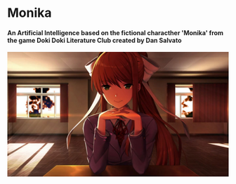 # Monika

#### An Artificial Intelligence based on the fictional characther 'Monika' from the game Doki Doki Literature Club created by Dan Salvato

![monika_pic](monika.jpg?raw=true)
